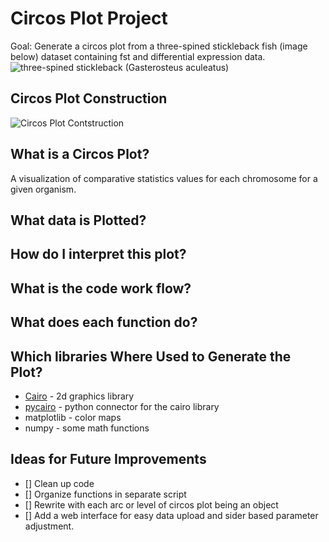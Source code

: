 # Circos Plot Project
Goal: Generate a circos plot from a three-spined stickleback fish (image below) dataset containing fst and differential expression data. ![](https://upload.wikimedia.org/wikipedia/commons/thumb/9/9e/Culaea_inconstans_1908.jpg/250px-Culaea_inconstans_1908.jpg "three-spined stickleback (Gasterosteus aculeatus)")  

## Circos Plot Construction
![](https://github.com/mattgrobelny/Data-viz-Circle-plot/blob/master/output_plots/plots_contruction_large.gif "Circos Plot Contstruction")  

## What is a Circos Plot?
A visualization of comparative statistics values for each chromosome for a given organism.  

## What data is Plotted?  

## How do I interpret this plot?

## What is the code work flow?

## What does each function do?

## Which libraries Where Used to Generate the Plot?
- [Cairo](https://www.cairographics.org) - 2d graphics library
- [pycairo](https://www.cairographics.org/documentation/pycairo/3/) - python connector for the cairo library
- matplotlib - color maps
- numpy - some math functions

## Ideas for Future Improvements
- [] Clean up code  
- [] Organize functions in separate script  
- [] Rewrite with each arc or level of circos plot being an object  
- [] Add a web interface for easy data upload and sider based parameter adjustment.
